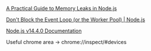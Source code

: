 [A Practical Guide to Memory Leaks in Node.js](https://www.arbazsiddiqui.me/a-practical-guide-to-memory-leaks-in-nodejs/)

[Don't Block the Event Loop (or the Worker Pool) | Node.js](https://nodejs.org/en/docs/guides/dont-block-the-event-loop/)

[Node.js v14.4.0 Documentation](https://nodejs.org/api/worker_threads.html)

Useful chrome area → chrome://inspect/#devices